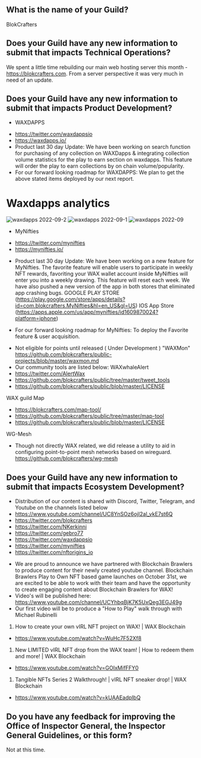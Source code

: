 ## What is the name of your Guild?

BlokCrafters

## Does your Guild have any new information to submit that impacts Technical Operations?

We spent a little time rebuilding our main web hosting server this month - https://blokcrafters.com.
From a server perspective it was very much in need of an update.

## Does your Guild have any new information to submit that impacts Product Development?

+ WAXDAPPS
- https://twitter.com/waxdappsio
- https://waxdapps.io/
- Product last 30 day Update: We have been working on search function for purchasing of any collection on WAXDapps & integrating collection volume statistics for the play to earn section on waxdapps. This feature will order the play to earn collections by on chain volume/popularity. 
- For our forward looking roadmap for WAXDAPPS: We plan to get the above stated items deployed by our next report.
# Waxdapps analytics  
![waxdapps 2022-09-2](https://user-images.githubusercontent.com/66744057/195925738-b98015aa-87f2-4965-978a-aeb71866f744.jpg)
![waxdapps 2022-09-1](https://user-images.githubusercontent.com/66744057/195925729-c0211e9e-342e-409a-b326-06ddf6141dfe.jpg)
![waxdapps 2022-09](https://user-images.githubusercontent.com/66744057/195925712-1dcb74db-e0c3-4ddd-b0ea-87051a7ff90a.jpg)
+ MyNifties
- https://twitter.com/mynifties
- https://mynifties.io/
+ Product last 30 day Update: We have been working on a new feature for MyNifties. The favorite feature will enable users to participate in weekly NFT rewards, favoriting your WAX wallet account inside MyNifties will enter you into a weekly drawing. This feature will reset each week. We have also pushed a new version of the app in both stores that eliminated app crashing bugs. 
GOOGLE PLAY STORE (https://play.google.com/store/apps/details?id=com.blokcrafters.MyNifties&hl=en_US&gl=US) 
IOS App Store (https://apps.apple.com/us/app/mynifties/id1609870024?platform=iphone)
- For our forward looking roadmap for MyNifties: To deploy the Favorite feature & user acquisition.

+ Not eligible for points until released ( Under Development ) "WAXMon"
https://github.com/blokcrafters/public-projects/blob/master/waxmon.md
+ Our community tools are listed below:
WAXwhaleAlert
+ https://twitter.com/AlertWax 
+ https://github.com/blokcrafters/public/tree/master/tweet_tools
+ https://github.com/blokcrafters/public/blob/master/LICENSE

WAX guild Map
+ https://blokcrafters.com/map-tool/
+ https://github.com/blokcrafters/public/tree/master/map-tool
+ https://github.com/blokcrafters/public/blob/master/LICENSE

WG-Mesh
+ Though not directly WAX related, we did release a utility to aid in configuring point-to-point mesh networks based on wireguard.
https://github.com/blokcrafters/wg-mesh

## Does your Guild have any new information to submit that impacts Ecosystem Development?

+ Distribution of our content is shared with Discord, Twitter, Telegram, and Youtube on the channels listed below
+ https://www.youtube.com/channel/UC8YnSOz6ojI2al_vkE7st6Q
+ https://twitter.com/blokcrafters
+ https://twitter.com/NKerkinni
+ https://twitter.com/gebro77
+ https://twitter.com/waxdappsio
+ https://twitter.com/mynifties
+ https://twitter.com/nftorigins_io

- We are proud to announce we have partnered with Blockchain Brawlers to produce content for their newly created youtube channel. Blockchain Brawlers Play to Own NFT based game launches on October 31st, we are excited to be able to work with their team and have the opportunity to create engaging content about Blockchain Brawlers for WAX!
- Video's will be published here: https://www.youtube.com/channel/UCYhbqBjK7K5UxQeg3EGJ49g
- Our first video will be to produce a "How to Play" walk through with Michael Rubinelli
1. How to create your own vIRL NFT project on WAX! | WAX Blockchain
- https://www.youtube.com/watch?v=WuHc7F52Xf8
1. New LIMITED vIRL NFT drop from the WAX team! | How to redeem them and more! | WAX Blockchain
- https://www.youtube.com/watch?v=GOIxMifFFY0
1. Tangible NFTs Series 2 Walkthrough! | vIRL NFT sneaker drop! | WAX Blockchain
- https://www.youtube.com/watch?v=kUAAEadpIbQ

## Do you have any feedback for improving the Office of Inspector General, the Inspector General Guidelines, or this form?
Not at this time.

